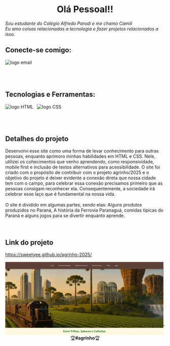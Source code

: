 <!--Sessão do Título-->
<h1 align="center">Olá Pessoal!!</h1>

<p>
  <em>Sou estudante do Colégio Alfredo Parodi e me chamo Camili<br>
      Eu amo coisas relacionadas a tecnologia e fazer projetos relacionados a isso.
  </em>
</p>

<!--Sessão com informações para contato contendo link para E-mail-->
<div>
  <h2>Conecte-se comigo:</h2>

  <p>
    <a href="mailto:camili.aquino@escola.pr.gov.br">
      <img align="left" alt="logo email" src="https://cdn4.iconfinder.com/data/icons/social-media-logos-6/512/112-gmail_email_mail-512.png" width="100">
    </a>
  </p>
</div>

<br><br><br><br>

<!--Sessão contendo as ferramentas e tecnologias utilizadas nesse projeto-->
<div>
  <p>
    <h2 align="left">Tecnologias e Ferramentas:</h2>
  </p>
  <img align="left" alt="logo HTML" src="https://icons.iconarchive.com/icons/cornmanthe3rd/plex/512/Other-html-5-icon.png" width="100">
  <img align="left" alt="logo CSS" src="https://encrypted-tbn0.gstatic.com/images?q=tbn:ANd9GcQZGM5Jpbl1RAxb3fvhRfbZzN8XyOot58Yskw&s" width="100">
 
</div>

<br><br><br><br>

## Detalhes do projeto

Desenvolvi esse site como uma forma de levar conhecimento para outras pessoas, enquanto aprimoro minhas habilidades em HTML e CSS. Nele, utilizei os cohecimentos que venho aprendendo, como responsividade, mobile first e inclusão de textos alternativos para acessibilidade. O site foi criado com o propósito de contribuir com o projeto agrinho/2025 e o objetivo do projeto é deixer evidente a conexão direta que nossa cidade tem com o campo, para celebrar essa conexão precisamos primeiro que as pessoas consigam reconhecer ela. Consequentemente, a sociedade irá celebrar esse laço que é fundamental na nossa vida. 
<br><br>
O site é dividido em algumas partes, sendo elas: Alguns produtos produzidos no Paraná, A história da Ferrovia Paranaguá, comidas típicas do Paraná e alguns jogos para se divertir enquanto aprende.
<br><br><br>

## Link do projeto 
https://sweetyee.github.io/agrinho-2025/

<div>
 <img align="left" alt="imagem do site desenvolvido" src="img./imagemdosite.png" width="500">
</div>

<br><br><br><br><br><br><br><br><br><br><br>

---

<p align="center">🏆<strong>#agrinho</strong>🏆</p>

